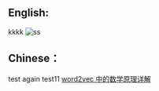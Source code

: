 
## English:
kkkk
![ss](http://mathurl.com/5euwuy)
## Chinese：
test again
test11
[word2vec 中的数学原理详解](http://suanfazu.com/t/word2vec-zhong-de-shu-xue-yuan-li-xiang-jie-duo-tu-wifixia-yue-du/178)